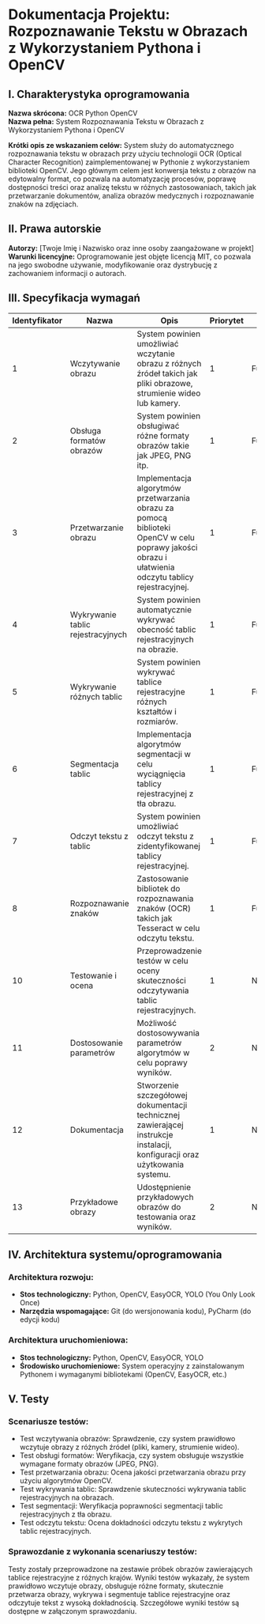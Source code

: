 # Dokumentacja Projektu: Rozpoznawanie Tekstu w Obrazach z Wykorzystaniem Pythona i OpenCV
 
## I. Charakterystyka oprogramowania
**Nazwa skrócona:** OCR Python OpenCV  
**Nazwa pełna:** System Rozpoznawania Tekstu w Obrazach z Wykorzystaniem Pythona i OpenCV  
 
**Krótki opis ze wskazaniem celów:**
System służy do automatycznego rozpoznawania tekstu w obrazach przy użyciu technologii OCR (Optical Character Recognition) zaimplementowanej w Pythonie z wykorzystaniem biblioteki OpenCV. Jego głównym celem jest konwersja tekstu z obrazów na edytowalny format, co pozwala na automatyzację procesów, poprawę dostępności treści oraz analizę tekstu w różnych zastosowaniach, takich jak przetwarzanie dokumentów, analiza obrazów medycznych i rozpoznawanie znaków na zdjęciach.
 
## II. Prawa autorskie
**Autorzy:** [Twoje Imię i Nazwisko oraz inne osoby zaangażowane w projekt]  
**Warunki licencyjne:**
Oprogramowanie jest objęte licencją MIT, co pozwala na jego swobodne używanie, modyfikowanie oraz dystrybucję z zachowaniem informacji o autorach.
 
## III. Specyfikacja wymagań
 
| Identyfikator | Nazwa                      | Opis                                                                                                     | Priorytet | Kategoria       |
|---------------|----------------------------|----------------------------------------------------------------------------------------------------------|-----------|-----------------|
| 1             | Wczytywanie obrazu         | System powinien umożliwiać wczytanie obrazu z różnych źródeł takich jak pliki obrazowe, strumienie wideo lub kamery. | 1         | Funkcjonalne    |
| 2             | Obsługa formatów obrazów   | System powinien obsługiwać różne formaty obrazów takie jak JPEG, PNG itp.                                 | 1         | Funkcjonalne    |
| 3             | Przetwarzanie obrazu       | Implementacja algorytmów przetwarzania obrazu za pomocą biblioteki OpenCV w celu poprawy jakości obrazu i ułatwienia odczytu tablicy rejestracyjnej. | 1         | Funkcjonalne    |
| 4             | Wykrywanie tablic rejestracyjnych | System powinien automatycznie wykrywać obecność tablic rejestracyjnych na obrazie.                           | 1         | Funkcjonalne    |
| 5             | Wykrywanie różnych tablic  | System powinien wykrywać tablice rejestracyjne różnych kształtów i rozmiarów.                             | 1         | Funkcjonalne    |
| 6             | Segmentacja tablic         | Implementacja algorytmów segmentacji w celu wyciągnięcia tablicy rejestracyjnej z tła obrazu.              | 1         | Funkcjonalne    |
| 7             | Odczyt tekstu z tablic     | System powinien umożliwiać odczyt tekstu z zidentyfikowanej tablicy rejestracyjnej.                        | 1         | Funkcjonalne    |
| 8             | Rozpoznawanie znaków       | Zastosowanie bibliotek do rozpoznawania znaków (OCR) takich jak Tesseract w celu odczytu tekstu.           | 1         | Funkcjonalne    |
| 10            | Testowanie i ocena         | Przeprowadzenie testów w celu oceny skuteczności odczytywania tablic rejestracyjnych.                      | 1         | Niefunkcjonalne |
| 11            | Dostosowanie parametrów    | Możliwość dostosowywania parametrów algorytmów w celu poprawy wyników.                                     | 2         | Niefunkcjonalne |
| 12            | Dokumentacja               | Stworzenie szczegółowej dokumentacji technicznej zawierającej instrukcje instalacji, konfiguracji oraz użytkowania systemu. | 1         | Niefunkcjonalne |
| 13            | Przykładowe obrazy         | Udostępnienie przykładowych obrazów do testowania oraz wyników.                                           | 2         | Niefunkcjonalne |
 
## IV. Architektura systemu/oprogramowania
 
### Architektura rozwoju:
- **Stos technologiczny:** Python, OpenCV, EasyOCR, YOLO (You Only Look Once)
- **Narzędzia wspomagające:** Git (do wersjonowania kodu), PyCharm (do edycji kodu)
 
### Architektura uruchomieniowa:
- **Stos technologiczny:** Python, OpenCV, EasyOCR, YOLO
- **Środowisko uruchomieniowe:** System operacyjny z zainstalowanym Pythonem i wymaganymi bibliotekami (OpenCV, EasyOCR, etc.)
 
## V. Testy
 
### Scenariusze testów:
- Test wczytywania obrazów: Sprawdzenie, czy system prawidłowo wczytuje obrazy z różnych źródeł (pliki, kamery, strumienie wideo).
- Test obsługi formatów: Weryfikacja, czy system obsługuje wszystkie wymagane formaty obrazów (JPEG, PNG).
- Test przetwarzania obrazu: Ocena jakości przetwarzania obrazu przy użyciu algorytmów OpenCV.
- Test wykrywania tablic: Sprawdzenie skuteczności wykrywania tablic rejestracyjnych na obrazach.
- Test segmentacji: Weryfikacja poprawności segmentacji tablic rejestracyjnych z tła obrazu.
- Test odczytu tekstu: Ocena dokładności odczytu tekstu z wykrytych tablic rejestracyjnych.
 
### Sprawozdanie z wykonania scenariuszy testów:
Testy zostały przeprowadzone na zestawie próbek obrazów zawierających tablice rejestracyjne z różnych krajów. Wyniki testów wykazały, że system prawidłowo wczytuje obrazy, obsługuje różne formaty, skutecznie przetwarza obrazy, wykrywa i segmentuje tablice rejestracyjne oraz odczytuje tekst z wysoką dokładnością. Szczegółowe wyniki testów są dostępne w załączonym sprawozdaniu.
 

